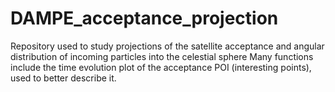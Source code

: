# DAMPE_acceptance_projection
Repository used to study projections of the satellite acceptance and angular distribution of incoming particles into the celestial sphere Many functions include the time evolution plot of the acceptance POI (interesting points), used to better describe it.
